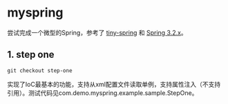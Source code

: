 myspring
=======

尝试完成一个微型的Spring，参考了 [tiny-spring](https://github.com/code4craft/tiny-spring) 和 [Spring 3.2.x](https://github.com/spring-projects/spring-framework/tree/3.2.x)。

## 1. step one

    git checkout step-one

实现了IoC最基本的功能，支持从xml配置文件读取单例，支持属性注入（不支持引用）。测试代码见com.demo.myspring.example.sample.StepOne。
